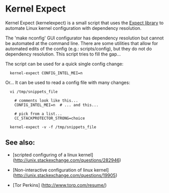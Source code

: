 Kernel Expect
=============

Kernel Expect (kernelexpect) is a small script that uses the
[Expect library](https://en.wikipedia.org/wiki/Expect)
to automate Linux kernel configuration with dependency resolution.

The 'make nconfig' GUI configurator has dependency resolution but cannot be
automated at the command line.  There are some utilities that allow for
automated edits of the config (e.g.: scripts/config), but they do not do
dependency resolution.  This script tries to fill the gap...

The script can be used for a quick single config change:

```
  kernel-expect CONFIG_INTEL_MEI=n
```

Or...  It can be used to read a config file with many changes:

```
  vi /tmp/snippets_file

    # comments look like this...
    CONFIG_INTEL_MEI=n  # ... and this...

    # pick from a list...
    CC_STACKPROTECTOR_STRONG=choice

  kernel-expect -v -f /tmp/snippets_file
```

See also:
---------

* [scripted configuring of a linux kernel]
  (http://unix.stackexchange.com/questions/282946)

* [Non-interactive configuration of linux kernel]
  (http://unix.stackexchange.com/questions/19905)

* [Tor Perkins]
  (http://www.torp.com/resume/)

